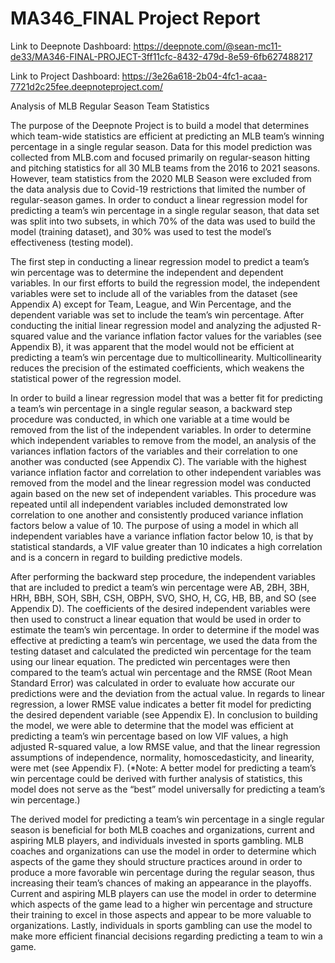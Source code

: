# MA346_FINAL Project Report
Link to Deepnote Dashboard: https://deepnote.com/@sean-mc11-de33/MA346-FINAL-PROJECT-3ff11cfc-8432-479d-8e59-6fb627488217

Link to Project Dashboard: https://3e26a618-2b04-4fc1-acaa-7721d2c25fee.deepnoteproject.com/

Analysis of MLB Regular Season Team Statistics

The purpose of the Deepnote Project is to build a model that determines which team-wide statistics are efficient at predicting an MLB team’s winning percentage in a single regular season. Data for this model prediction was collected from MLB.com and focused primarily on regular-season hitting and pitching statistics for all 30 MLB teams from the 2016 to 2021 seasons. However, team statistics from the 2020 MLB Season were excluded from the data analysis due to Covid-19 restrictions that limited the number of regular-season games. In order to conduct a linear regression model for predicting a team’s win percentage in a single regular season, that data set was split into two subsets, in which 70% of the data was used to build the model (training dataset), and 30% was used to test the model’s effectiveness (testing model). 

The first step in conducting a linear regression model to predict a team’s win percentage was to determine the independent and dependent variables. In our first efforts to build the regression model, the independent variables were set to include all of the variables from the dataset (see Appendix A) except for Team, League, and Win Percentage, and the dependent variable was set to include the team’s win percentage. After conducting the initial linear regression model and analyzing the adjusted R-squared value and the variance inflation factor values for the variables (see Appendix B), it was apparent that the model would not be efficient at predicting a team’s win percentage due to multicollinearity. Multicollinearity reduces the precision of the estimated coefficients, which weakens the statistical power of the regression model. 

In order to build a linear regression model that was a better fit for predicting a team’s win percentage in a single regular season, a backward step procedure was conducted, in which one variable at a time would be removed from the list of the independent variables. In order to determine which independent variables to remove from the model, an analysis of the variances inflation factors of the variables and their correlation to one another was conducted (see Appendix C). The variable with the highest variance inflation factor and correlation to other independent variables was removed from the model and the linear regression model was conducted again based on the new set of independent variables. This procedure was repeated until all independent variables included demonstrated low correlation to one another and consistently produced variance inflation factors below a value of 10. The purpose of using a model in which all independent variables have a variance inflation factor below 10, is that by statistical standards, a VIF value greater than 10 indicates a high correlation and is a concern in regard to building predictive models.

After performing the backward step procedure, the independent variables that are included to predict a team’s win percentage were AB, 2BH, 3BH, HRH, BBH, SOH, SBH, CSH, OBPH, SVO, SHO, H, CG, HB, BB, and SO (see Appendix D). The coefficients of the desired independent variables were then used to construct a linear equation that would be used in order to estimate the team’s win percentage. In order to determine if the model was effective at predicting a team’s win percentage, we used the data from the testing dataset and calculated the predicted win percentage for the team using our linear equation. The predicted win percentages were then compared to the team’s actual win percentage and the RMSE (Root Mean Standard Error) was calculated in order to evaluate how accurate our predictions were and the deviation from the actual value. In regards to linear regression, a lower RMSE value indicates a better fit model for predicting the desired dependent variable (see Appendix E). In conclusion to building the model, we were able to determine that the model was efficient at predicting a team’s win percentage based on low VIF values, a high adjusted R-squared value, a low RMSE value, and that the linear regression assumptions of independence, normality, homoscedasticity, and linearity, were met (see Appendix F). (*Note: A better model for predicting a team’s win percentage could be derived with further analysis of statistics, this model does not serve as the “best” model universally for predicting a team’s win percentage.)

The derived model for predicting a team’s win percentage in a single regular season is beneficial for both MLB coaches and organizations, current and aspiring MLB players, and individuals invested in sports gambling.  MLB coaches and organizations can use the model in order to determine which aspects of the game they should structure practices around in order to produce a more favorable win percentage during the regular season, thus increasing their team’s chances of making an appearance in the playoffs. Current and aspiring MLB players can use the model in order to determine which aspects of the game lead to a higher win percentage and structure their training to excel in those aspects and appear to be more valuable to organizations. Lastly, individuals in sports gambling can use the model to make more efficient financial decisions regarding predicting a team to win a game. 
